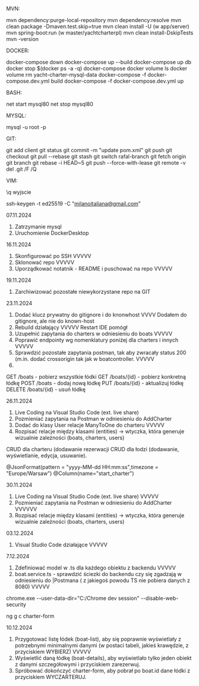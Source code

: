 
MVN:

mvn dependency:purge-local-repository
mvn dependency:resolve
mvn clean package -Dmaven.test.skip=true
mvn clean install -U  (w app/server)
mvn spring-boot:run (w master/yachtcharterpl)
mvn clean install-DskipTests
mvn -version



DOCKER:
 
docker-compose down
docker-compose up --build
docker-compose up db
docker stop $(docker ps -a -q)
docker-compose
docker volume ls
docker volume rm yacht-charter-mysql-data
docker-compose -f docker-compose.dev.yml build
docker-compose -f docker-compose.dev.yml up

BASH:

net start mysql80
net stop mysql80

MYSQL:

mysql -u root -p

GIT:

git add client
git status
git commit -m "update pom.xml"
git push
git checkout
git pull --rebase
git stash
git switch rafal-branch
git fetch origin
git branch
git rebase -i HEAD~5
git push --force-with-lease
git remote -v
del .git /F /Q


VIM:

\q  wyjscie 

ssh-keygen -t ed25519 -C "milanoitaliana@gmail.com"


07.11.2024
1. Zatrzymanie mysql
2. Uruchomienie DockerDesktop 

16.11.2024
1. Skonfigurować po SSH  VVVVV
2. Sklonować repo VVVVV
3. Uporządkować notatnik - README i puschować na repo VVVVV

19.11.2024
1. Zarchiwizować pozostałe niewykorzystane repo na GIT

23.11.2024

1. Dodać klucz prywatny do gitignore i do knonwhost   VVVV Dodałem do gitignore, ale nie do known-host
2. Rebuild działający VVVVV Restart IDE pomógł 
3. Uzupełnić zapytania do charters w odniesieniu do boats   VVVVV
4. Poprawić endpointy wg nomenklatury poniżej dla charters i innych   VVVVV
5. Sprawdzić pozostałe zapytania postman, tak aby zwracały status 200 (m.in. dodać crossorigin tak jak w boatcontroller.  VVVVV
6. 

GET /boats         - pobierz wszystkie łódki
GET /boats/{id}    - pobierz konkretną łódkę
POST /boats        - dodaj nową łódkę
PUT /boats/{id}    - aktualizuj łódkę
DELETE /boats/{id} - usuń łódkę

26.11.2024 

1. Live Coding na Visual Studio Code (ext. live share)
2. Pozmieniać zapytania na Postman w odniesieniu do AddCharter
3. Dodać do klasy User relacje ManyToOne do charteru VVVVV
4. Rozpisać relacje między klasami (entities) -> wtyczka, która generuje wizualnie zależności (boats, charters, users)

CRUD dla charteru (dodawanie rezerwacji
CRUD dla łodzi (dodawanie, wyświetlanie, edycja, usuwanie).



@JsonFormat(pattern = "yyyy-MM-dd HH:mm:ss",timezone = "Europe/Warsaw")
    @Column(name="start_charter")
	
30.11.2024

1. Live Coding na Visual Studio Code (ext. live share)  VVVVV
2. Pozmieniać zapytania na Postman w odniesieniu do AddCharter VVVVVV
3. Rozpisać relacje między klasami (entities) -> wtyczka, która generuje wizualnie zależności (boats, charters, users)

03.12.2024

1. Visual Studio Code działające  VVVVV

7.12.2024

1. Zdefiniować model w .ts dla każdego obiektu z backendu  VVVVV
2. boat.service.ts - sprawdzić ściezki do backendu czy się zgadzają w odniesieniu do |Postmana ( z jakiegoś powodu TS nie pobiera danych z 8080) VVVVV

chrome.exe --user-data-dir="C:/Chrome dev session" --disable-web-security 

ng g c charter-form

10.12.2024

1. Przygotować listę łódek (boat-list), aby się poprawnie wyświetlały z potrzebnymi minimalnymi danymi (w postaci tabeli, jakieś krawędzie, z przyciskiem WYBIERZ)  VVVVV
2. Wyświetlić daną łódkę (boat-details), aby wyświetlało tylko jeden obiekt z danymi szczegółowymi i przyciskiem zarezerwuj.
3. Spróbować dokończyć charter-form, aby pobrał po boat.id dane łódki z przyciskiem WYCZARTERUJ.
